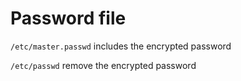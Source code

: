 # Password file

`/etc/master.passwd` includes the encrypted password

`/etc/passwd` remove the encrypted password


</br>
